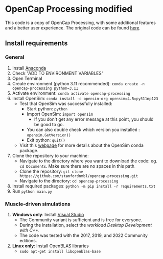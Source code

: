 # OpenCap Processing modified

This code is a copy of OpenCap Processing, with some additional features and a better user experience. The original code
can be found [here](https://github.com/stanfordnmbl/opencap-processing).

## Install requirements

### General

1. Install [Anaconda](https://www.anaconda.com/)
2. Check "ADD TO ENVIRONMENT VARIABLES"
3. Open Terminal
4. Create environment (python 3.11 recommended): `conda create -n opencap-processing python=3.11`
5. Activate environment: `conda activate opencap-processing`
6. Install OpenSim: `conda install -c opensim-org opensim=4.5=py311np123`
    - Test that OpenSim was successfully installed:
        - Start python: `python`
        - Import OpenSim: `import opensim`
            - If you don't get any error message at this point, you should be good to go.
        - You can also double check which version you installed : `opensim.GetVersion()`
        - Exit python: `quit()`
    - Visit this [webpage](https://opensimconfluence.atlassian.net/wiki/spaces/OpenSim/pages/53116061/Conda+Package) for
      more details about the OpenSim conda package.
7. Clone the repository to your machine:
    - Navigate to the directory where you want to download the code: eg. `cd Documents`. Make sure there are no spaces
      in this path.
    - Clone the repository: `git clone https://github.com/stanfordnmbl/opencap-processing.git`
    - Navigate to the directory: `cd opencap-processing`
8. Install required packages: `python -m pip install -r requirements.txt`
9. Run `python main.py`

### Muscle-driven simulations

1. **Windows only**: Install [Visual Studio](https://visualstudio.microsoft.com/downloads/)
    - The Community variant is sufficient and is free for everyone.
    - During the installation, select the *workload Desktop Development with C++*.
    - The code was tested with the 2017, 2019, and 2022 Community editions.
2. **Linux only**: Install OpenBLAS libraries
    - `sudo apt-get install libopenblas-base`
